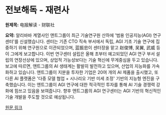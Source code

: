 # 전보해독 - 재련사

**원제목:** 电报解读 - 财联社

**요약:** 알리바바 계열사인 앤트그룹이 최근 기술연구원 산하에 '범용 인공지능(AGI) 연구센터'를 신설했습니다.  센터는 기존 CTO 직속 부서에서 독립, AGI 기초 기술 연구에 집중하기 위해 연구원으로 이관되었으며,  蓝振忠이 센터장을 맡고  赵俊博, 吴翼, 武威 등이 그에게 보고합니다.  이번 연구센터 설립은 올해 초부터 예고되었던 AGI 연구 부서 설립의 연장선상에 있으며,  상업적 가능성보다는 기술 혁신에 무게중심을 두고 있습니다.  보고에 따르면,  앤트그룹의 AI 생태계는 활발히 발전하고 있으며,  산업의 지능화를 가속화하고 있습니다.  앤트그룹이 지분을 투자한 기업은 20여 개의 AI 제품을 출시했고,  또 다른 AI 플랫폼은 '다중 모델 협업 + 시나리오 기반 미세 조정' 기반의 지능형 엔진을 구축했습니다.  이는 앤트그룹이 AGI 연구에 대한 적극적인 투자를 통해  AI 기술 경쟁력 강화에 힘쓰고 있음을 보여줍니다.  향후 앤트그룹의 AGI 연구센터는  AGI 기반의 혁신적인 기술 개발을 주도할 것으로 예상됩니다.

[원문 링크](https://www.cls.cn/detail/2095839)
